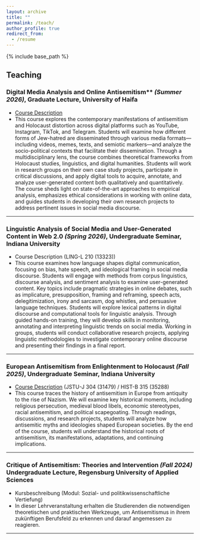 ```yaml
---
layout: archive
title: ""
permalink: /teach/
author_profile: true
redirect_from:
  - /resume
---
```


{% include base_path %}

## Teaching

### Digital Media Analysis and Online Antisemitism** *(Summer 2026)*, Graduate Lecture, University of Haifa

- [Course Description](https://holocauststudies.haifa.ac.il/images/2025-2026/Summer_schedule_25-26.pdf)
- This course explores the contemporary manifestations of antisemitism and Holocaust distortion across digital platforms such as YouTube, Instagram, TikTok, and Telegram. Students will examine how different forms of Jew-hatred are disseminated through various media formats—including videos, memes, texts, and semiotic markers—and analyze the socio-political contexts that facilitate their dissemination. Through a multidisciplinary lens, the course combines theoretical frameworks from Holocaust studies, linguistics, and digital humanities. Students will work in research groups on their own case study projects, participate in critical discussions, and apply digital tools to acquire, annotate, and analyze user-generated content both qualitatively and quantitatively. The course sheds light on state-of-the-art approaches to empirical analysis, emphasizes ethical considerations in working with online data, and guides students in developing their own research projects to address pertinent issues in social media discourse.

---

### Linguistic Analysis of Social Media and User-Generated Content in Web 2.0 *(Spring 2026)*, Undergraduate Seminar, Indiana University

- Course Description (LING-L 210 (13323))
- This course examines how language shapes digital communication, focusing on bias, hate speech, and ideological framing in social media discourse. Students will engage with methods from corpus linguistics, discourse analysis, and sentiment analysis to examine user-generated content. Key topics include pragmatic strategies in online debates, such as implicature, presupposition, framing and reframing, speech acts, delegitimization, irony and sarcasm, dog whistles, and persuasive language techniques. Students will explore lexical patterns in digital discourse and computational tools for linguistic analysis. Through guided hands-on training, they will develop skills in monitoring, annotating and interpreting linguistic trends on social media. Working in groups, students will conduct collaborative research projects, applying linguistic methodologies to investigate contemporary online discourse and presenting their findings in a final report.

---

### European Antisemitism from Enlightenment to Holocaust *(Fall 2025)*, Undergraduate Seminar, Indiana University

- [Course Description](https://jewishstudies.indiana.edu/student-portal/undergraduate/courses/course-descriptions/jstu-j-304-european-antisemitism-miehling.html) (JSTU-J 304 (31479) / HIST-B 315 (35288)
- This course traces the history of antisemitism in Europe from antiquity to the rise of Nazism. We will examine key historical moments, including religious persecution, medieval blood libels, economic stereotypes, racial antisemitism, and political scapegoating. Through readings, discussions, and research projects, students will analyze how antisemitic myths and ideologies shaped European societies. By the end of the course, students will understand the historical roots of antisemitism, its manifestations, adaptations, and continuing implications.

---

### Critique of Antisemitism: Theories and Intervention *(Fall 2024)* Undergraduate Lecture, Regensburg University of Applied Sciences

- Kursbeschreibung (Modul: Sozial- und politikwissenschaftliche Vertiefung)
- In dieser Lehrveranstaltung erhalten die Studierenden die notwendigen theoretischen und praktischen Werkzeuge, um Antisemitismus in ihrem zukünftigen Berufsfeld zu erkennen und darauf angemessen zu reagieren.

---
